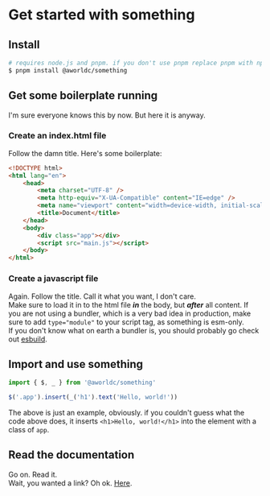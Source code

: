 # Get started with something

## Install

```bash
# requires node.js and pnpm. if you don't use pnpm replace pnpm with npm
$ pnpm install @aworldc/something
```

## Get some boilerplate running

I'm sure everyone knows this by now. But here it is anyway.

### Create an index.html file

Follow the damn title. Here's some boilerplate:

```html
<!DOCTYPE html>
<html lang="en">
    <head>
        <meta charset="UTF-8" />
        <meta http-equiv="X-UA-Compatible" content="IE=edge" />
        <meta name="viewport" content="width=device-width, initial-scale=1.0" />
        <title>Document</title>
    </head>
    <body>
        <div class="app"></div>
        <script src="main.js"></script>
    </body>
</html>
```

### Create a javascript file

Again. Follow the title. Call it what you want, I don't care.<br> Make sure to
load it in to the html file **_in_** the body, but **_after_** all content. If
you are not using a bundler, which is a very bad idea in production, make sure
to add `type="module"` to your script tag, as something is esm-only.<br> If you
don't know what on earth a bundler is, you should probably go check out
[esbuild](https://esbuild.github.io/).

## Import and use something

```javascript
import { $, _ } from '@aworldc/something'

$('.app').insert(_('h1').text('Hello, world!'))
```

The above is just an example, obviously. if you couldn't guess what the code
above does, it inserts `<h1>Hello, world!</h1>` into the element with a class of
`app`.

## Read the documentation

Go on. Read it.<br> Wait, you wanted a link? Oh ok. [Here](api.md).
